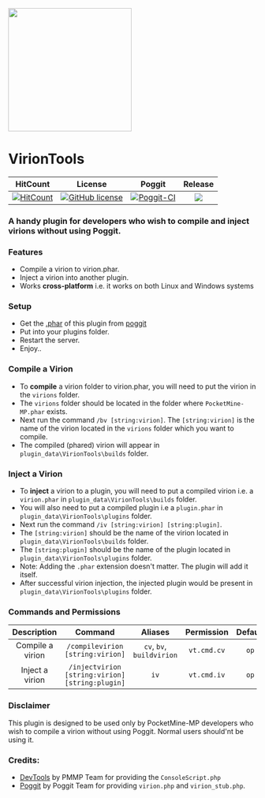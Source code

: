 <img src="https://github.com/JackMD/VirionTools/blob/master/meta/VirionTools.png" height="250" width="250"/>

# VirionTools

| HitCount | License | Poggit | Release |
|:--:|:--:|:--:|:--:|
|[![HitCount](http://hits.dwyl.io/JackMD/VirionTools.svg)](http://hits.dwyl.io/JackMD/VirionTools)|[![GitHub license](https://img.shields.io/github/license/JackMD/VirionTools.svg)](https://github.com/JackMD/VirionTools/blob/master/LICENSE)|[![Poggit-CI](https://poggit.pmmp.io/ci.shield/JackMD/VirionTools/VirionTools)](https://poggit.pmmp.io/ci/JackMD/VirionTools/VirionTools)|[![](https://poggit.pmmp.io/shield.state/VirionTools)](https://poggit.pmmp.io/p/VirionTools)|

### A handy plugin for developers who wish to compile and inject virions without using Poggit. 

### Features

- Compile a virion to virion.phar.
- Inject a virion into another plugin.
- Works **cross-platform** i.e. it works on both Linux and Windows systems

### Setup

- Get the [.phar](https://poggit.pmmp.io/ci/JackMD/VirionTools/VirionTools) of this plugin from [poggit](https://poggit.pmmp.io/ci/JackMD/VirionTools/VirionTools)
- Put into your plugins folder.
- Restart the server.
- Enjoy..

### Compile a Virion

- To **compile** a virion folder to virion.phar, you will need to put the virion in the `virions` folder.
- The `virions` folder should be located in the folder where `PocketMine-MP.phar` exists.
- Next run the command `/bv [string:virion]`. The `[string:virion]` is the name of the virion located in the `virions` folder which you want to compile.
- The compiled (phared) virion will appear in `plugin_data\VirionTools\builds` folder.

### Inject a Virion

- To **inject** a virion to a plugin, you will need to put a compiled virion i.e. a `virion.phar` in `plugin_data\VirionTools\builds` folder.
- You will also need to put a compiled plugin i.e a `plugin.phar` in `plugin_data\VirionTools\plugins` folder.
- Next run the command `/iv [string:virion] [string:plugin]`. 
- The `[string:virion]` should be the name of the virion located in `plugin_data\VirionTools\builds` folder. 
- The `[string:plugin]` should be the name of the plugin located in `plugin_data\VirionTools\plugins` folder.
- Note: Adding the `.phar` extension doesn't matter. The plugin will add it itself.
- After successful virion injection, the injected plugin would be present in `plugin_data\VirionTools\plugins` folder.

### Commands and Permissions

|Description|Command|Aliases|Permission|Default|
|:--:|:--:|:--:|:--:|:--:|
|Compile a virion|`/compilevirion [string:virion]`|`cv`, `bv`, `buildvirion`|`vt.cmd.cv`|`op`|
|Inject a virion|`/injectvirion [string:virion] [string:plugin]`|`iv`|`vt.cmd.iv`|`op`|

### Disclaimer

This plugin is designed to be used only by PocketMine-MP developers who wish to compile a virion without using Poggit. Normal users should'nt be using it.

### Credits:

- [DevTools](https://poggit.pmmp.io/p/DevTools/1.13.0) by PMMP Team for providing the `ConsoleScript.php`
- [Poggit](https://poggit.pmmp.io) by Poggit Team for providing `virion.php` and `virion_stub.php`.

